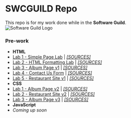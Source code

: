 # SWCGUILD Repo
This repo is for my work done while in the **Software Guild**.![Software Guild Logo](http://joryeugene.bitbucket.org/swg.jpg)
### Pre-work
* **HTML**
 * [Lab 1 - Simple Page Lab](http://joryeugene.bitbucket.org/prework/html/lab1/simple.html) | [_[SOURCES]_](https://bitbucket.org/joryeugene/joryeugene.bitbucket.org/src/1676ebfcebf3/prework/html/lab1/?at=master)
 * [Lab 2 - HTML Formatting Lab](http://joryeugene.bitbucket.org/prework/html/lab2/formattingDemoPage.html) | [_[SOURCES]_](https://bitbucket.org/joryeugene/joryeugene.bitbucket.org/src/1676ebfcebf35ae5d9df27db31f4de5586ba3eb3/prework/html/lab2/?at=master)
 * [Lab 3 - Album Page v1](http://joryeugene.bitbucket.org/prework/html/lab3/albumPage.html) | [_[SOURCES]_](https://bitbucket.org/joryeugene/joryeugene.bitbucket.org/src/1676ebfcebf35ae5d9df27db31f4de5586ba3eb3/prework/html/lab3/?at=master)
 * [Lab 4 - Contact Us Form](http://joryeugene.bitbucket.org/prework/html/lab4/contactUs.html) | [_[SOURCES]_](https://bitbucket.org/joryeugene/joryeugene.bitbucket.org/src/1676ebfcebf35ae5d9df27db31f4de5586ba3eb3/prework/html/lab4/?at=master)
 * [Lab 5 - Restaurant Site v1](http://joryeugene.bitbucket.org/prework/html/lab5/) | [_[SOURCES]_](https://bitbucket.org/joryeugene/joryeugene.bitbucket.org/src/1676ebfcebf35ae5d9df27db31f4de5586ba3eb3/prework/html/lab5/?at=master)
* **CSS**
 * [Lab 1 - Album Page v2](http://joryeugene.bitbucket.org/prework/css/lab1/albumPage.html) | [_[SOURCES]_](https://bitbucket.org/joryeugene/joryeugene.bitbucket.org/src/1d34cf6d5a8a2623c0dd1f9c11ae8be60fccadcf/prework/css/lab1/?at=master)
 * [Lab 2 - Restaurant Site v2](http://joryeugene.bitbucket.org/prework/css/lab2/) | [_[SOURCES]_](https://bitbucket.org/joryeugene/joryeugene.bitbucket.org/src/842499f78540d86383a977b79e4bd612487bc1ee/prework/css/lab2/?at=master)
 * [Lab 3 - Album Page v3](http://joryeugene.bitbucket.org/prework/css/lab3/albumPage.html) | [_[SOURCES]_](https://bitbucket.org/joryeugene/joryeugene.bitbucket.org/src/871168ba3908b61ac39c8bd06893b4d1ef0e41c5/prework/css/lab3/?at=master)
* **JavaScript**
 * _Coming up soon_
